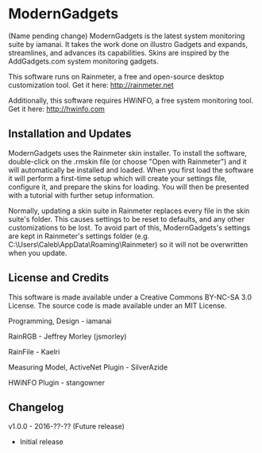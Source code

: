 # ModernGadgets
(Name pending change)
ModernGadgets is the latest system monitoring suite by iamanai. It takes the work done on illustro Gadgets and expands, streamlines, and advances its capabilities. Skins are inspired by the AddGadgets.com system monitoring gadgets.

This software runs on Rainmeter, a free and open-source desktop customization tool. Get it here: http://rainmeter.net

Additionally, this software requires HWiNFO, a free system monitoring tool. Get it here: http://hwinfo.com

## Installation and Updates
ModernGadgets uses the Rainmeter skin installer. To install the software, double-click on the .rmskin file (or choose "Open with Rainmeter") and it will automatically be installed and loaded. When you first load the software it will perform a first-time setup which will create your settings file, configure it, and prepare the skins for loading. You will then be presented with a tutorial with further setup information.

Normally, updating a skin suite in Rainmeter replaces every file in the skin suite's folder. This causes settings to be reset to defaults, and any other customizations to be lost. To avoid part of this, ModernGadgets's settings are kept in Rainmeter's settings folder (e.g. C:\Users\Caleb\AppData\Roaming\Rainmeter) so it will not be overwritten when you update.

## License and Credits
This software is made available under a Creative Commons BY-NC-SA 3.0 License. The source code is made available under an MIT License.

Programming, Design - iamanai

RainRGB - Jeffrey Morley (jsmorley)

RainFile - Kaelri

Measuring Model, ActiveNet Plugin - SilverAzide

HWiNFO Plugin - stangowner

## Changelog
v1.0.0 - 2016-??-?? (Future release)
 - Initial release
